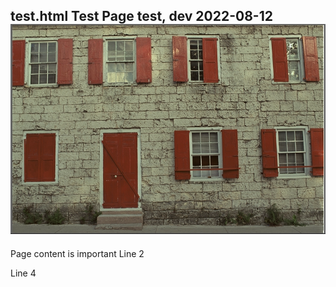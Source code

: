 test.html
Test Page
test, dev
2022-08-12
![A test image](resources/kodim01.png)
---
Page content is important
Line 2

Line 4